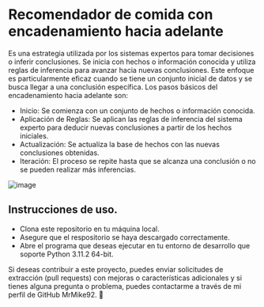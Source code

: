 # Recomendador de comida con encadenamiento hacia adelante

Es una estrategia utilizada por los sistemas expertos para tomar decisiones o inferir conclusiones. Se inicia con hechos o información conocida y utiliza reglas de inferencia para avanzar hacia nuevas conclusiones. Este enfoque es particularmente eficaz cuando se tiene un conjunto inicial de datos y se busca llegar a una conclusión específica.
Los pasos básicos del encadenamiento hacia adelante son:
- Inicio: Se comienza con un conjunto de hechos o información conocida.
-	Aplicación de Reglas: Se aplican las reglas de inferencia del sistema experto para deducir nuevas conclusiones a partir de los hechos iniciales.
-	Actualización: Se actualiza la base de hechos con las nuevas conclusiones obtenidas.
-	Iteración: El proceso se repite hasta que se alcanza una conclusión o no se pueden realizar más inferencias.

![image](https://github.com/MrMike92/Encadenamiento-hacia-adelante/assets/93272523/58c56feb-caeb-46ca-a902-721d9116f453)

## Instrucciones de uso.

- Clona este repositorio en tu máquina local.
- Asegure que el respositorio se haya descargado correctamente.
- Abre el programa que deseas ejecutar en tu entorno de desarrollo que soporte Python 3.11.2 64-bit.

Si deseas contribuir a este proyecto, puedes enviar solicitudes de extracción (pull requests) con mejoras o características adicionales y si tienes alguna pregunta o problema, puedes contactarme a través de mi perfil de GitHub MrMike92. 🐢
